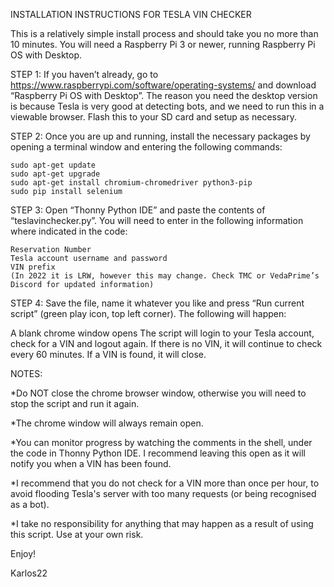 INSTALLATION INSTRUCTIONS FOR TESLA VIN CHECKER

This is a relatively simple install process and should take you no more than 10 minutes. You will need a Raspberry Pi 3 or newer, running Raspberry Pi OS with Desktop.

STEP 1: If you haven’t already, go to https://www.raspberrypi.com/software/operating-systems/ and download “Raspberry Pi OS with Desktop”. The reason you need the desktop version is because Tesla is very good at detecting bots, and we need to run this in a viewable browser. Flash this to your SD card and setup as necessary.

STEP 2: Once you are up and running, install the necessary packages by opening a terminal window and entering the following commands:

	sudo apt-get update
	sudo apt-get upgrade
	sudo apt-get install chromium-chromedriver python3-pip
	sudo pip install selenium

STEP 3: Open “Thonny Python IDE” and paste the contents of “teslavinchecker.py”. You will need to enter in the following information where indicated in the code:

	Reservation Number
	Tesla account username and password
	VIN prefix 
	(In 2022 it is LRW, however this may change. Check TMC or VedaPrime’s Discord for updated information)

STEP 4: Save the file, name it whatever you like and press “Run current script” (green play icon, top left corner). The following will happen:

A blank chrome window opens
The script will login to your Tesla account, check for a VIN and logout again. If there is no VIN, it will continue to check every 60 minutes. If a VIN is found, it will close.
	
NOTES: 

*Do NOT close the chrome browser window, otherwise you will need to stop the script and run it again.

*The chrome window will always remain open.

*You can monitor progress by watching the comments in the shell, under the code in Thonny Python IDE. I recommend leaving this open as it will notify you when a VIN has been found.

*I recommend that you do not check for a VIN more than once per hour, to avoid flooding Tesla's server with too many requests (or being recognised as a bot).

*I take no responsibility for anything that may happen as a result of using this script. Use at your own risk.

Enjoy!

Karlos22
	
